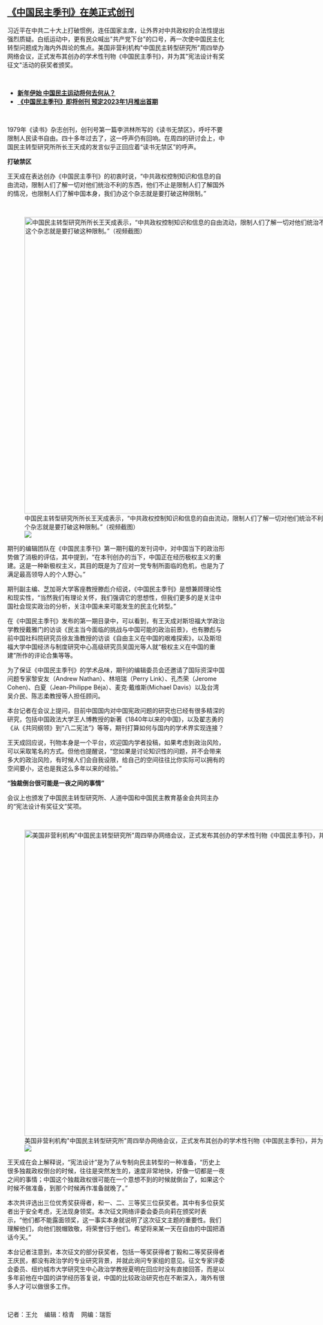 <!--1674240720000-->
[《中国民主季刊》在美正式创刊](https://www.rfa.org/mandarin/yataibaodao/renquanfazhi/wy-01202023102555.html)
------

<p>习近平在中共二十大上打破惯例，连任国家主席，让外界对中共政权的合法性提出强烈质疑。白纸运动中，更有民众喊出"共产党下台"的口号，再一次使中国民主化转型问题成为海内外舆论的焦点。美国非营利机构"中国民主转型研究所"周四举办网络会议，正式发布其创办的学术性刊物《中国民主季刊》，并为其"宪法设计有奖征文"活动的获奖者颁奖。</p><p><span class="result-title"> </span></p><ul><li><a href="https://www.rfa.org/mandarin/yataibaodao/zhengzhi/my-01032023131218.html"><strong>新年伊始 中国民主运动将何去何从？</strong></a></li><li><a href="https://www.rfa.org/mandarin/Xinwen/6-10172022132835.html"><strong>《中国民主季刊》即将创刊 预定2023年1月推出首期</strong></a></li></ul><p><span class="result-title"> </span></p><p>1979年《读书》杂志创刊，创刊号第一篇李洪林所写的《读书无禁区》，呼吁不要限制人民读书自由。四十多年过去了，这一呼声仍有回响。在周四的研讨会上，中国民主转型研究所所长王天成的发言似乎正回应着“读书无禁区”的呼声。</p><p><strong>打破禁区</strong></p><p>王天成在表达创办《中国民主季刊》的初衷时说，“中共政权控制知识和信息的自由流动，限制人们了解一切对他们统治不利的东西，他们不止是限制人们了解国外的情况，也限制人们了解中国本身，我们办这个杂志就是要打破这种限制。”</p><p><span class="result-title"> </span></p><p><figure class="image-richtext image-inline captioned" style="width:1219px;"><img alt="中国民主转型研究所所长王天成表示，“中共政权控制知识和信息的自由流动，限制人们了解一切对他们统治不利的东西，他们不止是限制人们了解国外的情况，也限制人们了解中国本身，我们办这个杂志就是要打破这种限制。”（视频截图）" height="688" src="https://www.rfa.org/mandarin/yataibaodao/renquanfazhi/wy-01202023102555.html/wy0120e.jpg/@@images/14d52336-b905-4089-b7d3-aa201fbb098e.jpeg" title="wy0120e.jpg" width="1219"/><figcaption class="image-caption">中国民主转型研究所所长王天成表示，“中共政权控制知识和信息的自由流动，限制人们了解一切对他们统治不利的东西，他们不止是限制人们了解国外的情况，也限制人们了解中国本身，我们办这个杂志就是要打破这种限制。”（视频截图）</figcaption><small></small><div id="zoomattribute"><a data-caption="中国民主转型研究所所长王天成表示，“中共政权控制知识和信息的自由流动，限制人们了解一切对他们统治不利的东西，他们不止是限制人们了解国外的情况，也限制人们了解中国本身，我们办这个杂志就是要打破这种限制。”（视频截图）" data-fancybox="" href="https://www.rfa.org/mandarin/yataibaodao/renquanfazhi/wy-01202023102555.html/wy0120e.jpg" id="single_image" title="中国民主转型研究所所长王天成表示，“中共政权控制知识和信息的自由流动，限制人们了解一切对他们统治不利的东西，他们不止是限制人们了解国外的情况，也限制人们了解中国本身，我们办这个杂志就是要打破这种限制。”（视频截图）"><img src="/++plone++rfa-resources/img/icon-zoom.png"/></a></div></figure></p><p>期刊的编辑团队在《中国民主季刊》第一期刊载的发刊词中，对中国当下的政治形势做了消极的评估，其中提到，“在本刊创办的当下，中国正在经历极权主义的重建。这是一种新极权主义，其目的既是为了应对一党专制所面临的危机，也是为了满足最高领导人的个人野心。”</p><p>期刊副主编、芝加哥大学客座教授滕彪介绍说，《中国民主季刊》是想兼顾理论性和现实性，“当然我们有理论关怀，我们强调它的思想性，但我们更多的是关注中国社会现实政治的分析，关注中国未来可能发生的民主化转型。”</p><p>在《中国民主季刊》发布的第一期目录中，可以看到，有王天成对斯坦福大学政治学教授戴雅门的访谈《民主当今面临的挑战与中国可能的政治前景》，也有滕彪与前中国社科院研究员徐友渔教授的访谈《自由主义在中国的艰难探索》，以及斯坦福大学中国经济与制度研究中心高级研究员吴国光等人就“极权主义在中国的重建”所作的评论合集等等。</p><p>为了保证《中国民主季刊》的学术品味，期刊的编辑委员会还邀请了国际资深中国问题专家黎安友（Andrew Nathan）、林培瑞（Perry Link）、孔杰荣（Jerome Cohen)、白夏（Jean-Philippe Béja）、麦克·戴维斯(Michael Davis）以及台湾吴介民、陈志柔教授等人担任顾问。</p><p>本台记者在会议上提问，目前中国国内对中国宪政问题的研究也已经有很多精深的研究，包括中国政法大学王人博教授的新著《1840年以来的中国》，以及翟志勇的《从《共同纲领》到“八二宪法”》等等，期刊打算如何与国内的学术界实现连接？</p><p>王天成回应说，刊物本身是一个平台，欢迎国内学者投稿，如果考虑到政治风险，可以采取笔名的方式。但他也提醒说，“您如果是讨论知识性的问题，并不会带来多大的政治风险，有时候人们会自我设限，给自己的空间往往比你实际可以拥有的空间要小，这也是我这么多年以来的经验。”</p><p><strong>“独裁倒台很可能是一夜之间的事情”</strong></p><p>会议上也颁发了中国民主转型研究所、人道中国和中国民主教育基金会共同主办的“宪法设计有奖征文”奖项。</p><p><span class="result-title"> </span></p><p><figure class="image-richtext image-inline captioned" style="width:1248px;"><img alt='美国非营利机构"中国民主转型研究所"周四举办网络会议，正式发布其创办的学术性刊物《中国民主季刊》，并为其"宪法设计有奖征文"活动的获奖者颁奖。（视频截图）' height="710" src="https://www.rfa.org/mandarin/yataibaodao/renquanfazhi/wy-01202023102555.html/image.png/@@images/d7fe5749-e890-49bd-b937-26a8f52b7249.png" title="image.png" width="1248"/><figcaption class="image-caption">美国非营利机构"中国民主转型研究所"周四举办网络会议，正式发布其创办的学术性刊物《中国民主季刊》，并为其"宪法设计有奖征文"活动的获奖者颁奖。（视频截图）</figcaption><small></small><div id="zoomattribute"><a data-caption='美国非营利机构"中国民主转型研究所"周四举办网络会议，正式发布其创办的学术性刊物《中国民主季刊》，并为其"宪法设计有奖征文"活动的获奖者颁奖。（视频截图）' data-fancybox="" href="https://www.rfa.org/mandarin/yataibaodao/renquanfazhi/wy-01202023102555.html/image.png" id="single_image" title='美国非营利机构"中国民主转型研究所"周四举办网络会议，正式发布其创办的学术性刊物《中国民主季刊》，并为其"宪法设计有奖征文"活动的获奖者颁奖。（视频截图）'><img src="/++plone++rfa-resources/img/icon-zoom.png"/></a></div></figure></p><p>王天成在会上解释说，“宪法设计”是为了从专制向民主转型的一种准备，“历史上很多独裁政权倒台的时候，往往是突然发生的，速度非常地快，好像一切都是一夜之间的事情；中国这个独裁政权很可能在一个意想不到的时候就倒台了，如果这个时候不做准备，到那个时候再作准备就晚了。”</p><p>本次共评选出三位优秀奖获得者，和一、二、三等奖三位获奖者。其中有多位获奖者出于安全考虑，无法现身领奖。本次征文网络评委会委员向莉在颁奖时表示，“他们都不能露面领奖，这一事实本身就说明了这次征文主题的重要性。我们理解他们，向他们脱帽致敬，将荣誉归于他们。希望将来某一天在自由的中国把酒话今天。”</p><p>本台记者注意到，本次征文的部分获奖者，包括一等奖获得者丁毅和二等奖获得者王庆民，都没有政治学的专业研究背景，并就此询问专家组的意见。征文专家评委会委员、纽约城市大学研究生中心政治学教授夏明在回应时没有直接回答，而是以多年前他在中国的讲学经历答复说，中国的比较政治研究也在不断深入，海外有很多人才可以做很多工作。</p><p><span class="result-title"> </span></p><p>记者：王允    编辑：梒青    网编：瑞哲</p>
